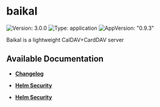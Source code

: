 # baikal

![Version: 3.0.0](https://img.shields.io/badge/Version-3.0.0-informational?style=flat-square) ![Type: application](https://img.shields.io/badge/Type-application-informational?style=flat-square) ![AppVersion: "0.9.3"](https://img.shields.io/badge/AppVersion-"0.9.3"-informational?style=flat-square)

Baikal is a lightweight CalDAV+CardDAV server

## Available Documentation

- [**Changelog**](CHANGELOG)

- [**Helm Security**](container-security)

- [**Helm Security**](helm-security)

